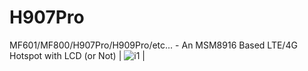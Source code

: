 # H907Pro
MF601/MF800/H907Pro/H909Pro/etc... - An MSM8916 Based LTE/4G Hotspot with LCD (or Not)
| ![i1](images/BoardMark1.jpg?raw=true) |
